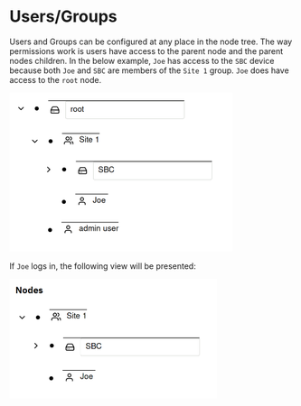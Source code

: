 # Users/Groups

Users and Groups can be configured at any place in the node tree. The way
permissions work is users have access to the parent node and the parent nodes
children. In the below example, `Joe` has access to the `SBC` device because
both `Joe` and `SBC` are members of the `Site 1` group. `Joe` does have access
to the `root` node.

<img src="images/group-user.png" alt="group user" style="zoom: 50%;" />

If `Joe` logs in, the following view will be presented:

<img src="images/joe-nodes.png" alt="joe nodes" style="zoom: 50%;" />
